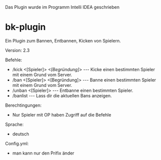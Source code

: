 Das Plugin wurde im Programm Intelli IDEA geschrieben

# bk-plugin
Ein Plugin zum Bannen, Entbannen, Kicken von Spielern.

Version: 2.3

Befehle:
  - /kick <[Spieler]> *<[Begründung]>*    --- Kicke einen bestimmten Spieler mit einem Grund vom Server.
  - /ban <[Spieler]> <[Begründung]>       --- Banne einen bestimmten Spieler mit einem Grund vom Server.
  - /unban <[Spieler]>                    --- Entbanne einen bestimmten Spieler.
  - /banlist                              --- Lass dir die aktuellen Bans anzeigen.


Berechtingungen:
  - Nur Spieler mit OP haben Zugriff auf die Befehle
  
  
Sprache:
  - deutsch
  
  
Config.yml:
  - man kann nur den Prifix änder
